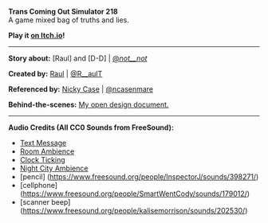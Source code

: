 **Trans Coming Out Simulator 218**    
A game mixed bag of truths and lies.

**Play it [on Itch.io]( )!**

---

**Story about:** [Raul] and [D-D] | [@_not__not_](https://twitter.com/_not__not_)

**Created by:** [Raul](http://seongwoonr.github.io) | [@R__aulT](https://twitter.com/R__aulT)

**Referenced by:** [Nicky Case](http://ncase.me/) | [@ncasenmare](https://twitter.com/ncasenmare)

**Behind-the-scenes:** [My open design document.](http://)

---

**Audio Credits (All CC0 Sounds from FreeSound):**

* [Text Message](http://www.freesound.org/people/Porphyr/sounds/191678/)
* [Room Ambience](http://www.freesound.org/people/gchase/sounds/144046/)
* [Clock Ticking](http://www.freesound.org/people/olver/sounds/130388/)
* [Night City Ambience](http://www.freesound.org/people/amszala/sounds/85240/)
* [pencil] (https://www.freesound.org/people/InspectorJ/sounds/398271/)
* [cellphone] (https://www.freesound.org/people/SmartWentCody/sounds/179012/)
* [scanner beep] (https://www.freesound.org/people/kalisemorrison/sounds/202530/)